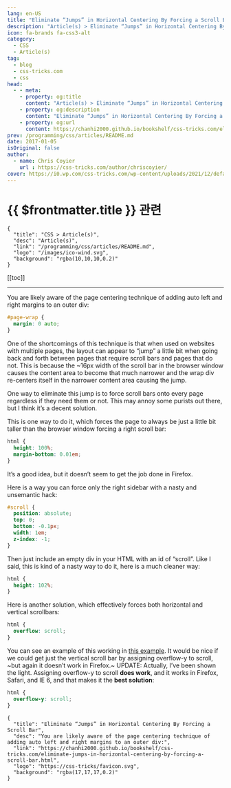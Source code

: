 ```yaml
---
lang: en-US
title: "Eliminate “Jumps” in Horizontal Centering By Forcing a Scroll Bar"
description: "Article(s) > Eliminate “Jumps” in Horizontal Centering By Forcing a Scroll Bar"
icon: fa-brands fa-css3-alt
category:
  - CSS
  - Article(s)
tag:
  - blog
  - css-tricks.com
  - css
head:
  - - meta:
    - property: og:title
      content: "Article(s) > Eliminate “Jumps” in Horizontal Centering By Forcing a Scroll Bar"
    - property: og:description
      content: "Eliminate “Jumps” in Horizontal Centering By Forcing a Scroll Bar"
    - property: og:url
      content: https://chanhi2000.github.io/bookshelf/css-tricks.com/eliminate-jumps-in-horizontal-centering-by-forcing-a-scroll-bar.html
prev: /programming/css/articles/README.md
date: 2017-01-05
isOriginal: false
author:
  - name: Chris Coyier
    url : https://css-tricks.com/author/chriscoyier/
cover: https://i0.wp.com/css-tricks.com/wp-content/uploads/2021/12/default-social-css-tricks.png
---
```


# {{ $frontmatter.title }} 관련

```component VPCard
{
  "title": "CSS > Article(s)",
  "desc": "Article(s)",
  "link": "/programming/css/articles/README.md",
  "logo": "/images/ico-wind.svg",
  "background": "rgba(10,10,10,0.2)"
}
```

[[toc]]

---

<SiteInfo
  name="Eliminate “Jumps” in Horizontal Centering By Forcing a Scroll Bar"
  desc="You are likely aware of the page centering technique of adding auto left and right margins to an outer div:"
  url="https://css-tricks.com/eliminate-jumps-in-horizontal-centering-by-forcing-a-scroll-bar"
  logo="https://css-tricks/favicon.svg"
  preview="https://i0.wp.com/css-tricks.com/wp-content/uploads/2021/12/default-social-css-tricks.png"/>

You are likely aware of the page centering technique of adding auto left and right margins to an outer div:

```css
#page-wrap {
  margin: 0 auto;
}
```

One of the shortcomings of this technique is that when used on websites with multiple pages, the layout can appear to “jump” a little bit when going back and forth between pages that require scroll bars and pages that do not. This is because the ~16px width of the scroll bar in the browser window causes the content area to become that much narrower and the wrap div re-centers itself in the narrower content area causing the jump.

One way to eliminate this jump is to force scroll bars onto every page regardless if they need them or not. This may annoy some purists out there, but I think it’s a decent solution.

This is one way to do it, which forces the page to always be just a little bit taller than the browser window forcing a right scroll bar:

```css
html {
  height: 100%;
  margin-bottom: 0.01em;
}
```

It’s a good idea, but it doesn’t seem to get the job done in Firefox.

Here is a way you can force only the right sidebar with a nasty and unsemantic hack:

```css
#scroll {
  position: absolute;
  top: 0;
  bottom: -0.1px;
  width: 1em;
  z-index: -1;
}
```

Then just include an empty div in your HTML with an id of “scroll”. Like I said, this is kind of a nasty way to do it, here is a much cleaner way:

```css
html {
  height: 102%;
}
```

Here is another solution, which effectively forces both horizontal and vertical scrollbars:

```css
html {
  overflow: scroll;
}
```

You can see an example of this working in [<FontIcon icon="iconfont icon-css-tricks"/>this example](https://css-tricks.com/examples/ForceScrollBar/). It would be nice if we could get just the vertical scroll bar by assigning overflow-y to scroll, ~but again it doesn’t work in Firefox.~ UPDATE: Actually, I’ve been shown the light. Assigning overflow-y to scroll **does work**, and it works in Firefox, Safari, and IE 6, and that makes it the **best solution**:

```css
html {
  overflow-y: scroll; 
}
```

<!-- TODO: add ARTICLE CARD -->
```component VPCard
{
  "title": "Eliminate “Jumps” in Horizontal Centering By Forcing a Scroll Bar",
  "desc": "You are likely aware of the page centering technique of adding auto left and right margins to an outer div:",
  "link": "https://chanhi2000.github.io/bookshelf/css-tricks.com/eliminate-jumps-in-horizontal-centering-by-forcing-a-scroll-bar.html",
  "logo": "https://css-tricks/favicon.svg",
  "background": "rgba(17,17,17,0.2)"
}
```
